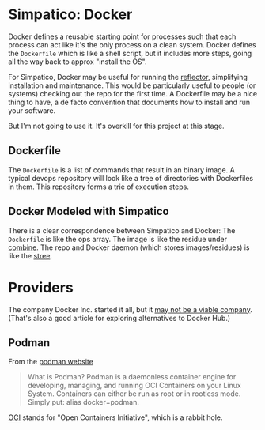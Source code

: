# Simpatico: Docker

Docker defines a reusable starting point for processes such that each process can act like it's the only process on a clean system.
Docker defines the `Dockerfile` which is like a shell script, but it includes more steps, going all the way back to approx "install the OS".

For Simpatico, Docker may be useful for running the [reflector](/reflector.md), simplifying installation and maintenance.
This would be particularly useful to people (or systems) checking out the repo for the first time.
A Dockerfile may be a nice thing to have, a de facto convention that documents how to install and run your software.

But I'm not going to use it.
It's overkill for this project at this stage.

## Dockerfile

The `Dockerfile` is a list of commands that result in an binary image.
A typical devops repository will look like a tree of directories with Dockerfiles in them.
This repository forms a trie of execution steps.

## Docker Modeled with Simpatico
There is a clear correspondence between Simpatico and Docker:
The `Dockerfile` is like the ops array.
The image is like the residue under [combine](combine2.md).
The repo and Docker daemon (which stores images/residues) is like the [stree](/stree2.md).

# Providers
The company Docker Inc. started it all, but it [may not be a viable company](https://computer.rip/2023-03-24-docker.html).
(That's also a good article for exploring alternatives to Docker Hub.)

## Podman
From the [podman website](https://podman.io/)
  > What is Podman?
  > Podman is a daemonless container engine for developing, managing, and running OCI Containers on your Linux System.
  > Containers can either be run as root or in rootless mode. Simply put: alias docker=podman.

[OCI](https://opencontainers.org/) stands for "Open Containers Initiative", which is a rabbit hole.
